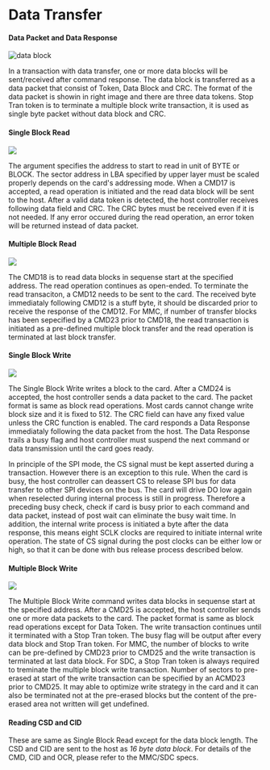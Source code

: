 # Data Transfer

#### Data Packet and Data Response

![data block](http://www.elm-chan.org/docs/mmc/m/data.png)

In a transaction with data transfer, one or more data blocks will be sent/received after command response. The data block is transferred as a data packet that consist of Token, Data Block and CRC. The format of the data packet is showin in right image and there are three data tokens. Stop Tran token is to terminate a multiple block write transaction, it is used as single byte packet without data block and CRC.

  

#### Single Block Read

![](http://www.elm-chan.org/docs/mmc/m/rs.png)  

The argument specifies the address to start to read in unit of BYTE or BLOCK. The sector address in LBA specified by upper layer must be scaled properly depends on the card's addressing mode. When a CMD17 is accepted, a read operation is initiated and the read data block will be sent to the host. After a valid data token is detected, the host controller receives following data field and CRC. The CRC bytes must be received even if it is not needed. If any error occured during the read operation, an error token will be returned instead of data packet.

#### Multiple Block Read

![](http://www.elm-chan.org/docs/mmc/m/rm.png)  

The CMD18 is to read data blocks in sequense start at the specified address. The read operation continues as open-ended. To terminate the read transaciton, a CMD12 needs to be sent to the card. The received byte immediataly following CMD12 is a stuff byte, it should be discarded prior to receive the response of the CMD12. For MMC, if number of transfer blocks has been sepecified by a CMD23 prior to CMD18, the read transaction is initiated as a pre-defined multiple block transfer and the read operation is terminated at last block transfer.

#### Single Block Write

![](http://www.elm-chan.org/docs/mmc/m/ws.png)  

The Single Block Write writes a block to the card. After a CMD24 is accepted, the host controller sends a data packet to the card. The packet format is same as block read operations. Most cards cannot change write block size and it is fixed to 512. The CRC field can have any fixed value unless the CRC function is enabled. The card responds a Data Response immediataly following the data packet from the host. The Data Response trails a busy flag and host controller must suspend the next command or data transmission until the card goes ready.

In principle of the SPI mode, the CS signal must be kept asserted during a transaction. However there is an exception to this rule. When the card is busy, the host controller can deassert CS to release SPI bus for data transfer to other SPI devices on the bus. The card will drive DO low again when reselected during internal process is still in progress. Therefore a preceding busy check, check if card is busy prior to each command and data packet, instead of post wait can eliminate the busy wait time. In addition, the internal write process is initiated a byte after the data response, this means eight SCLK clocks are required to initiate internal write operation. The state of CS signal during the post clocks can be either low or high, so that it can be done with bus release process described below.

#### Multiple Block Write

![](http://www.elm-chan.org/docs/mmc/m/wm.png)  

The Multiple Block Write command writes data blocks in sequense start at the specified address. After a CMD25 is accepted, the host controller sends one or more data packets to the card. The packet format is same as block read operations except for Data Token. The write transaction continues until it terminated with a Stop Tran token. The busy flag will be output after every data block and Stop Tran token. For MMC, the number of blocks to write can be pre-defined by CMD23 prior to CMD25 and the write transaction is terminated at last data block. For SDC, a Stop Tran token is always required to treminate the multiple block write transaction. Number of sectors to pre-erased at start of the write transaction can be specified by an ACMD23 prior to CMD25. It may able to optimize write strategy in the card and it can also be terminated not at the pre-erased blocks but the content of the pre-erased area not written will get undefined.

#### Reading CSD and CID

These are same as Single Block Read except for the data block length. The CSD and CID are sent to the host as _16 byte data block_. For details of the CMD, CID and OCR, please refer to the MMC/SDC specs.